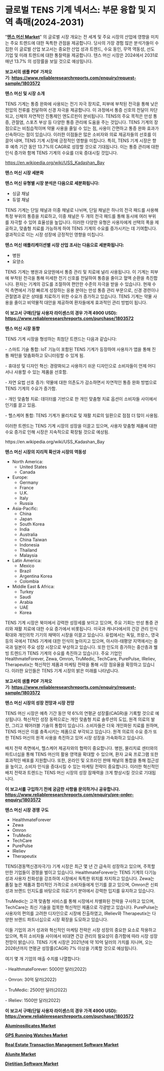 <p><h1>글로벌 TENS 기계 넥서스: 부문 융합 및 지역 촉매(2024-2031)</h1></p><p>"<strong><a href="https://www.reliableresearchreports.com/tens-machine-r1803572?utm_campaign=106&utm_medium=7&utm_source=Github&utm_content=ia&utm_term=15112024&utm_id=tens-machine">텐스 머신 Market</a></strong>" 의 글로벌 시장 개요는 전 세계 및 주요 시장의 산업에 영향을 미치는 주요 트렌드에 대한 독특한 관점을 제공합니다. 당사의 가장 경험 많은 분석가들이 수집한 이 글로벌 산업 보고서는 중요한 산업 성과 트렌드, 수요 동인, 무역 역동성, 선도 기업 및 미래 트렌드에 대한 통찰력을 제공합니다. 텐스 머신 시장은 2024에서 2031로 매년 13.7% 의 성장률을 보일 것으로 예상됩니다.</p>
<p><strong>보고서의 샘플 PDF 가져오기:&nbsp;<a href="https://www.reliableresearchreports.com/enquiry/request-sample/1803572?utm_campaign=106&utm_medium=7&utm_source=Github&utm_content=ia&utm_term=15112024&utm_id=tens-machine">https://www.reliableresearchreports.com/enquiry/request-sample/1803572</a></strong></p>
<p><strong>텐스 머신 및 시장 소개</strong></p>
<p><p>TENS 기계는 통증 완화에 사용되는 전기 자극 장치로, 피부에 부착된 전극을 통해 낮은 전압의 전류를 전달하여 신경 자극을 제공합니다. 이 과정에서 통증 신호의 전달이 차단되고, 신체의 자연적인 진통제인 엔도르핀이 분비됩니다. TENS의 주요 목적은 만성 통증, 관절염, 스포츠 부상 등 다양한 통증 관리에 도움을 주는 것입니다. TENS 기계의 장점으로는 비침습적이며 약물 사용을 줄일 수 있는 점, 사용이 간편하고 통증 완화 효과가 신속하다는 점이 있습니다. 이러한 이점들은 많은 소비자와 의료 제공자들의 선호를 이끌어 내며, TENS 기계 시장에 긍정적인 영향을 미칩니다. 특히, TENS 기계 시장은 향후 예측 기간 동안 13.7%의 CAGR로 성장할 것으로 기대됩니다. 이는 통증 관리에 대한 인식 증가와 함께 TENS 기계의 수요를 더욱 증대시킬 것입니다.</p></p>
<p><a href="https://en.wikipedia.org/wiki/USS_Kadashan_Bay?utm_campaign=106&utm_medium=7&utm_source=Github&utm_content=ia&utm_term=15112024&utm_id=tens-machine">https://en.wikipedia.org/wiki/USS_Kadashan_Bay</a></p>
<p><strong>텐스 머신 시장 세분화</strong></p>
<p><strong>텐스 머신 유형별 시장 분석은 다음으로 세분화됩니다:</strong></p>
<p><ul><li>싱글 채널</li><li>듀얼 채널</li></ul></p>
<p><p>TENS 기계는 단일 채널과 이중 채널로 나뉘며, 단일 채널은 하나의 전극 패드를 사용해 특정 부위의 통증을 치료하고, 이중 채널은 두 개의 전극 패드를 통해 동시에 여러 부위를 자극할 수 있어 효율성을 높입니다. 이러한 다양한 유형은 사용자에게 선택의 폭을 제공하고, 맞춤형 치료를 가능하게 하여 TENS 기계의 수요를 증가시키는 데 기여합니다. 결과적으로 이는 시장 성장에 긍정적인 영향을 미칩니다.</p></p>
<p><strong>텐스 머신 애플리케이션별 시장 산업 조사는 다음으로 세분화됩니다:</strong></p>
<p><ul><li>병원</li><li>요양소</li></ul></p>
<p><p>TENS 기계는 병원과 요양원에서 통증 관리 및 치료에 널리 사용됩니다. 이 기계는 피부에 부착된 전극을 통해 미세한 전기 신호를 전달하여 통증을 줄이고 혈액 순환을 촉진합니다. 환자는 기계의 강도를 조절하여 편안한 수준의 자극을 받을 수 있습니다. 현재 수익 측면에서 가장 빠르게 성장하는 응용 분야는 만성 통증 관리 부문으로, 신경 경련이나 관절염과 같은 상태를 치료하기 위한 수요가 증가하고 있습니다. TENS 기계는 약물 사용을 줄이고 비약물적 대안을 제공하여 환자들에게 효과적인 관리 방법이 됩니다.</p></p>
<p><strong>이 보고서 구매(단일 사용자 라이센스의 경우 가격 4900 USD): <a href="https://www.reliableresearchreports.com/purchase/1803572?utm_campaign=106&utm_medium=7&utm_source=Github&utm_content=ia&utm_term=15112024&utm_id=tens-machine">https://www.reliableresearchreports.com/purchase/1803572</a></strong></p>
<p><strong>텐스 머신 시장 동향</strong></p>
<p><p>TENS 기계 시장을 형성하는 최첨단 트렌드는 다음과 같습니다:</p><p>- 스마트 기술 통합: IoT 기능이 포함된 TENS 기계가 등장하여 사용자가 앱을 통해 진통 패턴을 맞춤화하고 모니터링할 수 있게 됨.</p><p>  </p><p>- 휴대성 및 디자인 혁신: 경량화되고 사용하기 쉬운 디자인으로 소비자들이 언제 어디서나 사용할 수 있는 제품을 선호함.</p><p>- 자연 요법 선호 증가: 약물에 대한 의존도가 감소하면서 자연적인 통증 완화 방법으로 TENS 기계의 수요가 증가함.</p><p>- 개인 맞춤형 치료: 데이터를 기반으로 한 개인 맞춤형 치료 옵션이 소비자들 사이에서 인기를 끌고 있음.</p><p>- 헬스케어 통합: TENS 기계가 물리치료 및 재활 치료의 일환으로 점점 더 많이 사용됨.</p><p>이러한 트렌드는 TENS 기계 시장의 성장을 이끌고 있으며, 사용자 맞춤형 제품에 대한 수요 증가로 인해 시장은 지속적으로 확장될 것으로 예상됨.</p></p>
<p>https://en.wikipedia.org/wiki/USS_Kadashan_Bay</p>
<p><strong>텐스 머신 시장의 지리적 확산과 시장의 역동성</strong></p>
<p><ul>
    <li>
        North America:
        <ul>
            <li>United States</li>
            <li>Canada</li>
        </ul>
    </li>
    <li>
        Europe:
        <ul>
            <li>Germany</li>
            <li>France</li>
            <li>U.K.</li>
            <li>Italy</li>
            <li>Russia</li>
        </ul>
    </li>
    <li>
        Asia-Pacific:
        <ul>
            <li>China</li>
            <li>Japan</li>
            <li>South Korea</li>
            <li>India</li>
            <li>Australia</li>
            <li>China Taiwan</li>
            <li>Indonesia</li>
            <li>Thailand</li>
            <li>Malaysia</li>
        </ul>
    </li>
    <li>
        Latin America:
        <ul>
            <li>Mexico</li>
            <li>Brazil</li>
            <li>Argentina Korea</li>
            <li>Colombia</li>
        </ul>
    </li>
    <li>
        Middle East & Africa:
        <ul>
            <li>Turkey</li>
            <li>Saudi</li>
            <li>Arabia</li>
            <li>UAE</li>
            <li>Korea</li>
        </ul>
    </li>
    </ul></p>
<p><p>TENS 기계 시장은 북미에서 강력한 성장세를 보이고 있으며, 주요 기회는 만성 통증 관리와 재활 치료에 대한 수요 증가에서 비롯됩니다. 미국과 캐나다에서의 건강 관리 인식 확대와 개인의학 기기의 채택이 시장을 이끌고 있습니다. 유럽에서는 독일, 프랑스, 영국 등의 국에서 TENS 기계에 대한 인식이 높아지고 있으며, 아시아-태평양 지역에서는 중국과 일본이 주요 성장 시장으로 부상하고 있습니다. 또한 인도의 증가하는 중산층과 웰빙 트렌드가 TENS 기계의 수요를 촉진하고 있습니다. 주요 기업인 HealthmateForever, Zewa, Omron, TruMedic, TechCare, PurePulse, IReliev, Therapeutix는 혁신적인 제품과 마케팅 전략을 통해 시장 점유율을 확장하고 있습니다. 이러한 요인들은 TENS 기계 시장의 밝은 미래를 나타냅니다.</p></p>
<p><strong>보고서의 샘플 PDF 가져오기:&nbsp;<a href="https://www.reliableresearchreports.com/enquiry/request-sample/1803572?utm_campaign=106&utm_medium=7&utm_source=Github&utm_content=ia&utm_term=15112024&utm_id=tens-machine">https://www.reliableresearchreports.com/enquiry/request-sample/1803572</a></strong></p>
<p><strong>텐스 머신 시장의 성장 전망과 시장 전망</strong></p>
<p><p>TENS 머신 시장은 예측 기간 동안 약 6%의 연평균 성장률(CAGR)을 기록할 것으로 예상됩니다. 혁신적인 성장 동력으로는 개인 맞춤형 치료 솔루션의 도입, 원격 의료의 발전, 그리고 웨어러블 기술의 통합이 있습니다. 소비자들은 더욱 개인화된 치료를 원하며, TENS 머신은 이를 충족시키는 제품으로 부각되고 있습니다. 원격 의료의 수요 증가 또한 TENS 머신의 원격 사용을 촉진하고 있어 시장 성장을 가속화하고 있습니다.</p><p>배치 전략 측면에서, 헬스케어 제공자와의 협력이 중요합니다. 병원, 물리치료 센터와의 파트너십을 통해 TENS 머신의 활용 영역을 확대할 수 있으며, 환자 교육 프로그램 또한 효과적인 배포를 지원합니다. 또한, 온라인 및 오프라인 판매 채널의 통합을 통해 접근성을 높이고, 소비자 인식을 증대시킬 수 있는 마케팅 전략이 중요합니다. 이러한 혁신적인 배치 전략과 트렌드는 TENS 머신 시장의 성장 잠재력을 크게 향상시킬 것으로 기대됩니다.</p></p>
<p><strong>이 보고서를 구입하기 전에 궁금한 사항을 문의하거나 공유합니다. <a href="https://www.reliableresearchreports.com/enquiry/pre-order-enquiry/1803572?utm_campaign=106&utm_medium=7&utm_source=Github&utm_content=ia&utm_term=15112024&utm_id=tens-machine">https://www.reliableresearchreports.com/enquiry/pre-order-enquiry/1803572</a></strong></p>
<p><strong>텐스 머신 시장 경쟁 구도</strong></p>
<p><ul><li>HealthmateForever</li><li>Zewa</li><li>Omron</li><li>TruMedic</li><li>TechCare</li><li>PurePulse</li><li>IReliev</li><li>Therapeutix</li></ul></p>
<p><p>TENS(경동맥신경자극기) 기계 시장은 최근 몇 년 간 급속히 성장하고 있으며, 주목할 만한 기업들이 경쟁을 벌이고 있습니다. HealthmateForever는 TENS 기계의 다기능성과 사용자 친화성을 강조하여 시장에서 독특한 위치를 차지하고 있습니다. Zewa는 품질 높은 제품과 합리적인 가격으로 소비자들에게 인기를 끌고 있으며, Omron은 신뢰성과 브랜드 인지도를 바탕으로 의료기기 분야에서 강력한 입지를 유지하고 있습니다. </p><p>TruMedic는 고객 맞춤형 서비스를 통해 시장에서 차별화된 전략을 구사하고 있으며, TechCare는 최신 기술을 접목한 혁신적인 제품으로 각광받고 있습니다. PurePulse는 사용자의 편의를 고려한 디자인으로 시장에 진출하였고, IReliev와 Therapeutix는 다양한 브랜드 파트너십으로 시장 확장을 도모하고 있습니다.</p><p>이들 기업의 과거 성과와 혁신적인 마케팅 전략은 시장 성장의 중요한 요소로 작용하고 있으며, 특히 소비자들 사이에서 비대면 건강 관리의 필요성이 증가함에 따라 시장 성장 전망이 밝습니다. TENS 기계 시장은 2021년에 약 10억 달러의 가치를 지니며, 오는 2026년까지 연평균 성장률(CAGR) 7% 이상을 기록할 것으로 예상됩니다.</p><p>여기 몇 개 기업의 매출 수치를 나열합니다:  </p><p>- HealthmateForever: 5000만 달러(2022)  </p><p>- Omron: 30억 달러(2022)  </p><p>- TruMedic: 2500만 달러(2022)  </p><p>- IReliev: 1500만 달러(2022)</p></p>
<p><strong>이 보고서 구매(단일 사용자 라이센스의 경우 가격 4900 USD): <a href="https://www.reliableresearchreports.com/purchase/1803572?utm_campaign=106&utm_medium=7&utm_source=Github&utm_content=ia&utm_term=15112024&utm_id=tens-machine">https://www.reliableresearchreports.com/purchase/1803572</a></strong></p>
<p><strong><p><a href="https://github.com/julyju69/Market-Research-Report-List-5/blob/main/aluminosilicates-market.md?utm_campaign=106&utm_medium=7&utm_source=Github&utm_content=ia&utm_term=15112024&utm_id=tens-machine">Aluminosilicates Market</a></p><p><a href="https://www.linkedin.com/pulse/gps-running-watches-market-analysis-report-global-insights-nipgc?utm_campaign=106&utm_medium=7&utm_source=Github&utm_content=ia&utm_term=15112024&utm_id=tens-machine">GPS Running Watches Market</a></p><p><a href="https://issuu.com/reportprime-2/docs/real-estate-transaction-management-_b0b61be263f959?utm_campaign=106&utm_medium=7&utm_source=Github&utm_content=ia&utm_term=15112024&utm_id=tens-machine">Real Estate Transaction Management Software Market</a></p><p><a href="https://github.com/nathandecarvalho/Market-Research-Report-List-5/blob/main/alunite-market.md?utm_campaign=106&utm_medium=7&utm_source=Github&utm_content=ia&utm_term=15112024&utm_id=tens-machine">Alunite Market</a></p><p><a href="https://issuu.com/reportprime-2/docs/dietitian-software-market-size-2030_cfc020a8e5ae4f?utm_campaign=106&utm_medium=7&utm_source=Github&utm_content=ia&utm_term=15112024&utm_id=tens-machine">Dietitian Software Market</a></p></strong></p>
<p></p>